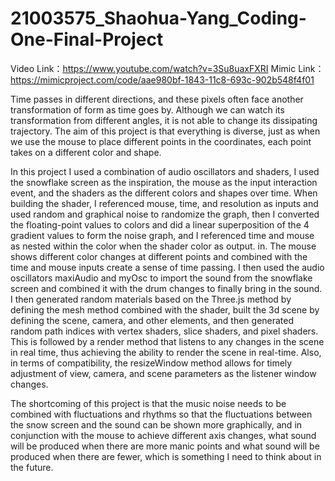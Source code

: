 # 21003575_Shaohua-Yang_Coding-One-Final-Project

Video Link：https://www.youtube.com/watch?v=3Su8uaxFXRI
Mimic Link：https://mimicproject.com/code/aae980bf-1843-11c8-693c-902b548f4f01

Time passes in different directions, and these pixels often face another transformation of form as time goes by. Although we can watch its transformation from different angles, it is not able to change its dissipating trajectory. The aim of this project is that everything is diverse, just as when we use the mouse to place different points in the coordinates, each point takes on a different color and shape.

In this project I used a combination of audio oscillators and shaders, I used the snowflake screen as the inspiration, the mouse as the input interaction event, and the shaders as the different colors and shapes over time. When building the shader, I referenced mouse, time, and resolution as inputs and used random and graphical noise to randomize the graph, then I converted the floating-point values to colors and did a linear superposition of the 4 gradient values to form the noise graph, and I referenced time and mouse as nested within the color when the shader color as output. in. The mouse shows different color changes at different points and combined with the time and mouse inputs create a sense of time passing. I then used the audio oscillators maxiAudio and myOsc to import the sound from the snowflake screen and combined it with the drum changes to finally bring in the sound. I then generated random materials based on the Three.js method by defining the mesh method combined with the shader, built the 3d scene by defining the scene, camera, and other elements, and then generated random path indices with vertex shaders, slice shaders, and pixel shaders. This is followed by a render method that listens to any changes in the scene in real time, thus achieving the ability to render the scene in real-time. Also, in terms of compatibility, the resizeWindow method allows for timely adjustment of view, camera, and scene parameters as the listener window changes.

The shortcoming of this project is that the music noise needs to be combined with fluctuations and rhythms so that the fluctuations between the snow screen and the sound can be shown more graphically, and in conjunction with the mouse to achieve different axis changes, what sound will be produced when there are more manic points and what sound will be produced when there are fewer, which is something I need to think about in the future.
